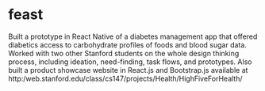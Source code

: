 # feast
Built a prototype in React Native of a diabetes management app that offered diabetics access to carbohydrate profiles of foods and blood sugar data.
Worked with two other Stanford students on the whole design thinking process, including ideation, need-finding, task flows, and prototypes.
Also built a product showcase website in React.js and Bootstrap.js available at http:/web.stanford.edu/class/cs147/projects/Health/HighFiveForHealth/
